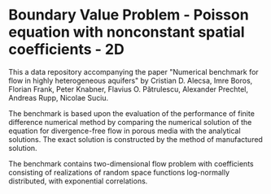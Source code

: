 # Boundary Value Problem - Poisson equation with nonconstant spatial coefficients - 2D


This a data repository accompanying the paper "Numerical benchmark for flow in highly heterogeneous aquifers"
by Cristian D. Alecsa, Imre Boros, Florian Frank, Peter Knabner, Flavius O. Pătrulescu, Alexander Prechtel,
Andreas Rupp, Nicolae Suciu.

The benchmark is based upon the evaluation of the performance of finite difference numerical method by comparing the numerical solution of the equation for divergence-free flow in porous media with the analytical solutions. The exact solution is constructed by the method of
manufactured solution.

The benchmark contains two-dimensional flow problem with coefficients consisting of realizations of
random space functions log-normally distributed, with exponential correlations. 
